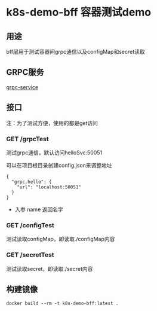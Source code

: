 # k8s-demo-bff  容器测试demo

## 用途
bff层用于测试容器间grpc通信以及configMap和secret读取

## GRPC服务
[grpc-service](https://github.com/lenodeCC/k8s-demo-service)

## 接口
注：为了测试方便，使用的都是get访问

### GET /grpcTest
测试grpc通信，默认访问helloSvc:50051

可以在项目根目录创建config.json来调整地址
```
{
  "grpc.hello": {
    "url": "localhost:50051"
  }
}

```


* 入参 name 返回名字

### GET /configTest
测试读取configMap，即读取./configMap内容
### GET /secretTest
测试读取secret，即读取./secret内容

## 构建镜像
```
docker build --rm -t k8s-demo-bff:latest .
```
